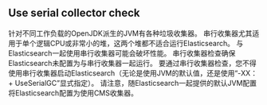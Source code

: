 ## Use serial collector check

针对不同工作负载的OpenJDK派生的JVM有各种垃圾收集器。 串行收集器尤其适用于单个逻辑CPU或非常小的堆，这两个堆都不适合运行Elasticsearch。 与Elasticsearch一起使用串行收集器可能会破坏性能。 串行收集器检查确保Elasticsearch未配置为与串行收集器一起运行。 要通过串行收集器检查，您不得使用串行收集器启动Elasticsearch（无论是使用JVM的默认值，还是使用“-XX：+ UseSerialGC”显式指定）。 请注意，随Elasticsearch一起提供的默认JVM配置将Elasticsearch配置为使用CMS收集器。

